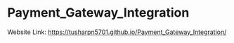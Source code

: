 # Payment_Gateway_Integration

Website Link:  https://tusharpn5701.github.io/Payment_Gateway_Integration/
